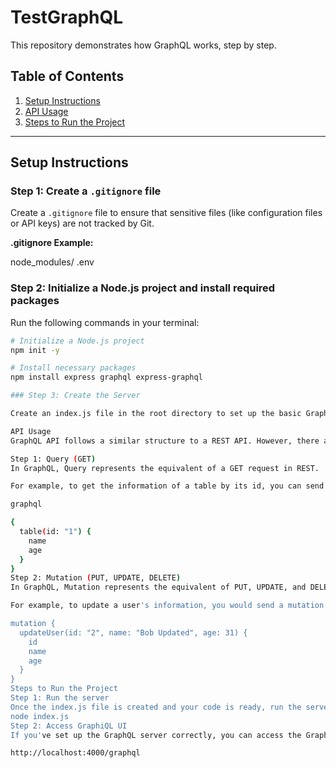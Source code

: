 # TestGraphQL

This repository demonstrates how GraphQL works, step by step.

## Table of Contents

1. [Setup Instructions](#setup-instructions)
2. [API Usage](#api-usage)
3. [Steps to Run the Project](#steps-to-run-the-project)

---

## Setup Instructions

### Step 1: Create a `.gitignore` file

Create a `.gitignore` file to ensure that sensitive files (like configuration files or API keys) are not tracked by Git.

**.gitignore Example:**

node_modules/ .env

### Step 2: Initialize a Node.js project and install required packages

Run the following commands in your terminal:

```bash
# Initialize a Node.js project
npm init -y

# Install necessary packages
npm install express graphql express-graphql

### Step 3: Create the Server

Create an index.js file in the root directory to set up the basic GraphQL server with Express and GraphQL.

API Usage
GraphQL API follows a similar structure to a REST API. However, there are differences in the way the queries and mutations are structured.

Step 1: Query (GET)
In GraphQL, Query represents the equivalent of a GET request in REST.

For example, to get the information of a table by its id, you can send the following query:

graphql

{
  table(id: "1") {
    name
    age
  }
}
Step 2: Mutation (PUT, UPDATE, DELETE)
In GraphQL, Mutation represents the equivalent of PUT, UPDATE, and DELETE requests in REST.

For example, to update a user's information, you would send a mutation like this:

mutation {
  updateUser(id: "2", name: "Bob Updated", age: 31) {
    id
    name
    age
  }
}
Steps to Run the Project
Step 1: Run the server
Once the index.js file is created and your code is ready, run the server using the following command:
node index.js
Step 2: Access GraphiQL UI
If you've set up the GraphQL server correctly, you can access the GraphiQL UI to test your queries and mutations at:

http://localhost:4000/graphql
```
